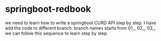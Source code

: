 # springboot-redbook

we need to learn how to write a springboot CURD API step by step. I have add the code to different branch. branch names starts from 01_, 02_, 03_, we can follow this sequence to learn step by step.
